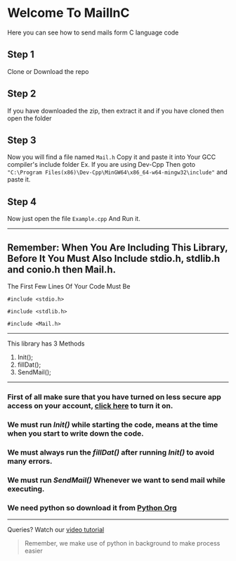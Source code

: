 # Welcome To MailInC
Here you can see how to send mails form C language code
## Step 1
Clone or Download the repo
## Step 2 
If you have downloaded the zip, then extract it
and if you have cloned then open the folder
## Step 3
Now you will find a file named `Mail.h` Copy it and paste it into
Your GCC compiler's include folder
Ex. If you are using Dev-Cpp Then goto `"C:\Program Files(x86)\Dev-Cpp\MinGW64\x86_64-w64-mingw32\include"` and paste it.
## Step 4
Now just open the file `Example.cpp`
And Run it.

---
## Remember: When You Are Including This  Library, Before It You Must Also Include stdio.h, stdlib.h and conio.h then Mail.h.
The First Few Lines Of Your Code Must Be

`#include <stdio.h>`

`#include <stdlib.h>`

`#include <Mail.h>`

---
This library has 3 Methods
1) Init();
2) fillDat();
3) SendMail();
___
### First of all make sure that you have turned on less secure app access on your account, [click here](https://myaccount.google.com/lesssecureapps) to turn it on.
### We must run *Init()* while starting the code, means at the time when you start to write down the code.
### We must always run the *fillDat()* after running *Init()* to avoid many errors.
### We must run *SendMail()* Whenever we want to send mail while executing.
### We need python so download it from [Python Org](https://python.org)
___
Queries? Watch our [video tutorial](https://www.youtube.com/c/aysoat)
> Remember, we make use of python in background to make process easier
